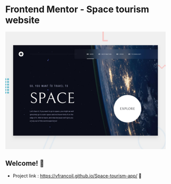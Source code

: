 # Frontend Mentor - Space tourism website

![Design preview for the Space tourism website coding challenge](./preview.jpg)

## Welcome! 👋

- Project link : https://vfrancoil.github.io/Space-tourism-app/ 🚀
